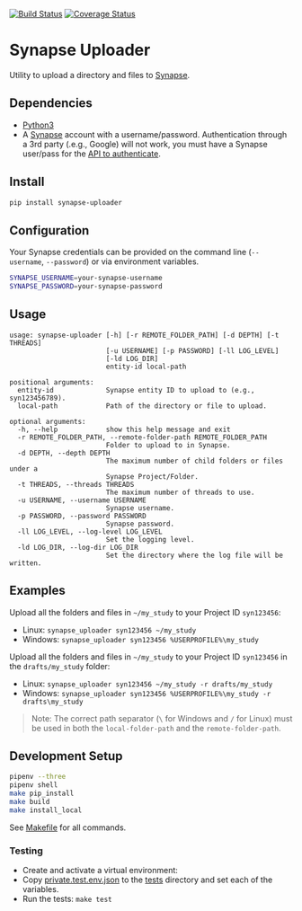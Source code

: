 [![Build Status](https://travis-ci.org/ki-tools/synapse_uploader.svg?branch=master)](https://travis-ci.org/ki-tools/synapse_uploader)
[![Coverage Status](https://coveralls.io/repos/github/ki-tools/synapse_uploader/badge.svg?branch=master)](https://coveralls.io/github/ki-tools/synapse_uploader?branch=master)

# Synapse Uploader

Utility to upload a directory and files to [Synapse](https://www.synapse.org/).

## Dependencies

- [Python3](https://www.python.org/)
- A [Synapse](https://www.synapse.org/) account with a username/password. Authentication through a 3rd party (.e.g., Google) will not work, you must have a Synapse user/pass for the [API to authenticate](http://docs.synapse.org/python/#connecting-to-synapse).

## Install

```bash
pip install synapse-uploader
```

## Configuration

Your Synapse credentials can be provided on the command line (`--username`, `--password`) or via environment variables.

```bash
SYNAPSE_USERNAME=your-synapse-username
SYNAPSE_PASSWORD=your-synapse-password
```

## Usage

```text
usage: synapse-uploader [-h] [-r REMOTE_FOLDER_PATH] [-d DEPTH] [-t THREADS]
                        [-u USERNAME] [-p PASSWORD] [-ll LOG_LEVEL]
                        [-ld LOG_DIR]
                        entity-id local-path

positional arguments:
  entity-id             Synapse entity ID to upload to (e.g., syn123456789).
  local-path            Path of the directory or file to upload.

optional arguments:
  -h, --help            show this help message and exit
  -r REMOTE_FOLDER_PATH, --remote-folder-path REMOTE_FOLDER_PATH
                        Folder to upload to in Synapse.
  -d DEPTH, --depth DEPTH
                        The maximum number of child folders or files under a
                        Synapse Project/Folder.
  -t THREADS, --threads THREADS
                        The maximum number of threads to use.
  -u USERNAME, --username USERNAME
                        Synapse username.
  -p PASSWORD, --password PASSWORD
                        Synapse password.
  -ll LOG_LEVEL, --log-level LOG_LEVEL
                        Set the logging level.
  -ld LOG_DIR, --log-dir LOG_DIR
                        Set the directory where the log file will be written.
```

## Examples

Upload all the folders and files in `~/my_study` to your Project ID `syn123456`:

- Linux: `synapse_uploader syn123456 ~/my_study`
- Windows: `synapse_uploader syn123456 %USERPROFILE%\my_study`

Upload all the folders and files in `~/my_study` to your Project ID `syn123456` in the `drafts/my_study` folder:

- Linux: `synapse_uploader syn123456 ~/my_study -r drafts/my_study`
- Windows: `synapse_uploader syn123456 %USERPROFILE%\my_study -r drafts\my_study`

> Note: The correct path separator (`\` for Windows and `/` for Linux) must be used in both the `local-folder-path` and the `remote-folder-path`.

## Development Setup

```bash
pipenv --three
pipenv shell
make pip_install
make build
make install_local
```
See [Makefile](Makefile) for all commands.

### Testing

- Create and activate a virtual environment:
- Copy [private.test.env.json](tests/templates/private.test.env.json) to the [tests](tests) directory and set each of the variables.
- Run the tests: `make test`
